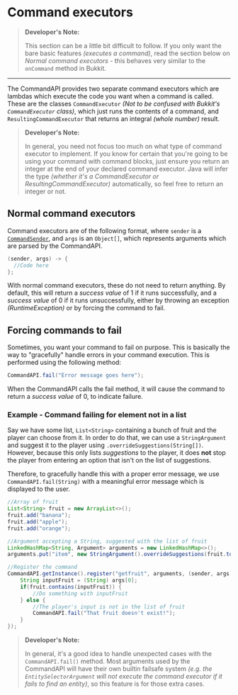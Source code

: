 # Command executors

> **Developer's Note:**
>
> This section can be a little bit difficult to follow. If you only want the bare basic features _(executes a command)_, read the section below on _Normal command executors_ - this behaves very similar to the `onCommand` method in Bukkit.

-----

The CommandAPI provides two separate command executors which are lambdas which execute the code you want when a command is called. These are the classes `CommandExecutor` _(Not to be confused with Bukkit's `CommandExecutor` class)_, which just runs the contents of a command, and `ResultingCommandExecutor` that returns an integral _(whole number)_ result.

> **Developer's Note:**
> 
> In general, you need not focus too much on what type of command executor to implement. If you know for certain that you're going to be using your command with command blocks, just ensure you return an integer at the end of your declared command executor. Java will infer the type _(whether it's a CommandExecutor or ResultingCommandExecutor)_ automatically, so feel free to return an integer or not. 

## Normal command executors

Command executors are of the following format, where `sender` is a [`CommandSender`](https://hub.spigotmc.org/javadocs/bukkit/org/bukkit/command/CommandSender.html), and `args` is an `Object[]`, which represents arguments which are parsed by the CommandAPI.

```java
(sender, args) -> {
  //Code here  
};
```

With normal command executors, these do not need to return anything. By default, this will return a _success value_ of 1 if it runs successfully, and a _success value_ of 0 if it runs unsuccessfully, either by throwing an exception _(RuntimeException)_ or by forcing the command to fail.

## Forcing commands to fail

Sometimes, you want your command to fail on purpose. This is basically the way to "gracefully" handle errors in your command execution. This is performed using the following method:

```java
CommandAPI.fail("Error message goes here");
```

When the CommandAPI calls the fail method, it will cause the command to return a _success value_ of 0, to indicate failure.

### Example - Command failing for element not in a list

Say we have some list, `List<String>` containing a bunch of fruit and the player can choose from it. In order to do that, we can use a `StringArgument` and suggest it to the player using `.overrideSuggestions(String[])`. However, because this only lists _suggestions_ to the player, it does **not** stop the player from entering an option that isn't on the list of suggestions.

Therefore, to gracefully handle this with a proper error message, we use `CommandAPI.fail(String)` with a meaningful error message which is displayed to the user.

```java
//Array of fruit
List<String> fruit = new ArrayList<>();
fruit.add("banana");
fruit.add("apple");
fruit.add("orange");

//Argument accepting a String, suggested with the list of fruit
LinkedHashMap<String, Argument> arguments = new LinkedHashMap<>();
arguments.put("item", new StringArgument().overrideSuggestions(fruit.toArray(new String[fruit.size()])));

//Register the command
CommandAPI.getInstance().register("getfruit", arguments, (sender, args) -> {
    String inputFruit = (String) args[0];
    if(fruit.contains(inputFruit)) {
        //Do something with inputFruit
    } else {
        //The player's input is not in the list of fruit
        CommandAPI.fail("That fruit doesn't exist!");
    }
});
```

> **Developer's Note:**
>
> In general, it's a good idea to handle unexpected cases with the `CommandAPI.fail()` method. Most arguments used by the CommandAPI will have their own builtin failsafe system _(e.g. the `EntitySelectorArgument` will not execute the command executor if it fails to find an entity)_, so this feature is for those extra cases.
